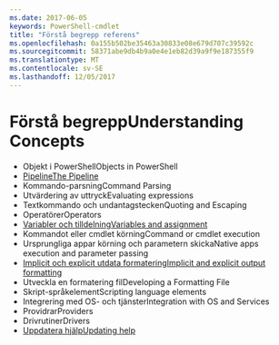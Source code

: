 ```yaml
---
ms.date: 2017-06-05
keywords: PowerShell-cmdlet
title: "Förstå begrepp referens"
ms.openlocfilehash: 0a155b502be35463a30833e08e679d707c39592c
ms.sourcegitcommit: 58371abe9db4b9a0e4e1eb82d39a9f9e187355f9
ms.translationtype: MT
ms.contentlocale: sv-SE
ms.lasthandoff: 12/05/2017
---
```

# <a name="understanding-concepts"></a><span data-ttu-id="b4ed0-103">Förstå begrepp</span><span class="sxs-lookup"><span data-stu-id="b4ed0-103">Understanding Concepts</span></span>

*  <span data-ttu-id="b4ed0-104">Objekt i PowerShell</span><span class="sxs-lookup"><span data-stu-id="b4ed0-104">Objects in PowerShell</span></span>  
*  [<span data-ttu-id="b4ed0-105">Pipeline</span><span class="sxs-lookup"><span data-stu-id="b4ed0-105">The Pipeline</span></span>](./fundamental/understanding-the-windows-powershell-pipeline.md)
*  <span data-ttu-id="b4ed0-106">Kommando-parsning</span><span class="sxs-lookup"><span data-stu-id="b4ed0-106">Command Parsing</span></span>
*  <span data-ttu-id="b4ed0-107">Utvärdering av uttryck</span><span class="sxs-lookup"><span data-stu-id="b4ed0-107">Evaluating expressions</span></span>
*  <span data-ttu-id="b4ed0-108">Textkommando och undantagstecken</span><span class="sxs-lookup"><span data-stu-id="b4ed0-108">Quoting and Escaping</span></span>
*  <span data-ttu-id="b4ed0-109">Operatörer</span><span class="sxs-lookup"><span data-stu-id="b4ed0-109">Operators</span></span>
*  [<span data-ttu-id="b4ed0-110">Variabler och tilldelning</span><span class="sxs-lookup"><span data-stu-id="b4ed0-110">Variables and assignment</span></span>](./fundamental/using-variables-to-store-objects.md)
*  <span data-ttu-id="b4ed0-111">Kommandot eller cmdlet körning</span><span class="sxs-lookup"><span data-stu-id="b4ed0-111">Command or cmdlet execution</span></span>
*  <span data-ttu-id="b4ed0-112">Ursprungliga appar körning och parametern skicka</span><span class="sxs-lookup"><span data-stu-id="b4ed0-112">Native apps execution and parameter passing</span></span>
*  [<span data-ttu-id="b4ed0-113">Implicit och explicit utdata formatering</span><span class="sxs-lookup"><span data-stu-id="b4ed0-113">Implicit and explicit output formatting</span></span>](./cookbooks/using-format-commands-to-change-output-view.md)
*  <span data-ttu-id="b4ed0-114">Utveckla en formatering fil</span><span class="sxs-lookup"><span data-stu-id="b4ed0-114">Developing a Formatting File</span></span>
*  <span data-ttu-id="b4ed0-115">Skript-språkelement</span><span class="sxs-lookup"><span data-stu-id="b4ed0-115">Scripting language elements</span></span>
*  <span data-ttu-id="b4ed0-116">Integrering med OS- och tjänster</span><span class="sxs-lookup"><span data-stu-id="b4ed0-116">Integration with OS and Services</span></span>
*  <span data-ttu-id="b4ed0-117">Providrar</span><span class="sxs-lookup"><span data-stu-id="b4ed0-117">Providers</span></span>
*  <span data-ttu-id="b4ed0-118">Drivrutiner</span><span class="sxs-lookup"><span data-stu-id="b4ed0-118">Drivers</span></span>
*  [<span data-ttu-id="b4ed0-119">Uppdatera hjälp</span><span class="sxs-lookup"><span data-stu-id="b4ed0-119">Updating help</span></span>](/powershell/module/Microsoft.PowerShell.Core/Update-Help)

